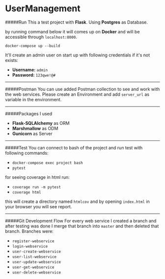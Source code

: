 # UserManagement

#####Run
This a test project with **Flask**. Using **Postgres** as Database.

by running command below it will comes up on **Docker** and will be accessible through `localhost:8000`.

`docker-compose up --build`

It'll create an admin user on start up with following credentials if it's not exists:
  - **Username:** `admin`
  - **Password:** `123qwe!@#`

---
#####Postman
You can use added Postman collection to see and work with the web services.
Please create an Environment and add `server_url` as variable in the environment.

---
#####Packages
I used
  - **Flask-SQLAlchemy** as ORM
  - **Marshmallow** as ODM
  - **Gunicorn** as Server

---
#####Test
You can connect to bash of the project and run test with following commands:
  - `docker-compose exec project bash`
  - `pytest`

for seeing coverage in html run:
  - `coverage run -m pytest`
  - `coverage html`
  
this will create a directory named `htmlcov` and by opening `index.html` in your browser you will see report.

---
#####Git Development Flow
For every web service I created a branch and after testing was done I merge that branch into `master` and then deleted that branch.
Branches were:
- `register-webservice`
- `login-webservice`
- `user-create-webservice`
- `user-list-webservice`
- `user-update-webservice`
- `user-get-webservice`
- `user-delete-webservice`
